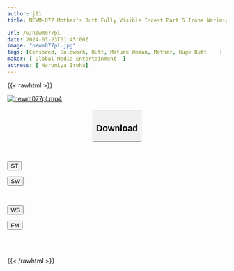 ```yaml
---
author: j91
title: NEWM-077 Mother's Butt Fully Visible Incest Part 5 Iroha Narimiya

url: /v/newm077pl
date: 2024-03-23T01:45:00Z
image: "newm077pl.jpg"
tags: [Censored, Solowork, Butt, Mature Woman, Mother, Huge Butt	]
maker: [ Global Media Entertainment  ]
actress: [ Narumiya Iroha]
---
```



{{< rawhtml >}}

<div class="video" data-videoid="LvAq4m1ypgT7GL">
    <a href="javascript:;">
        <img src="/v/newm077pl/newm077pl.jpg" width="WIDTH" height="HEIGHT" alt="newm077pl.mp4" loading="lazy">
    </a>
</div>

<script type="text/javascript" src="https://j91.asia/asset/on-demand-st.js"></script>

<br>
  <link rel="stylesheet" href="https://j91.asia/asset/bs5.css">
  
  <center>
  <button class="btn btn-primary" type="button" data-bs-toggle="collapse" data-bs-target=".multi-collapse" aria-expanded="false" aria-controls="multiCollapseExample1 multiCollapseExample2"><h2>Download</h2></button></center>
</p>
<div class="row">
  <div class="col">
    <div class="collapse multi-collapse" id="multiCollapseExample1">
      <div class="card card-body">
	      	      <br>
<div class="buttons">  
<p><a href="https://streamtape.to/v/LvAq4m1ypgT7GL" target="_blank"><button class="btn-hover color-3"><i class="fa fa-download"></i> ST</button></a></p>
<p><a href="https://asnwish.com/ierweu6li2ux" target="_blank"><button class="btn-hover color-2"><i class="fa fa-download"></i> SW</button></a></p></div>
    </div>
  </div>
</div>
  <div class="col">
    <div class="collapse multi-collapse" id="multiCollapseExample2">
      <div class="card card-body">
	      <br>
<div class="buttons">
<p><a href="https://wolfstream.tv/ftjyueq1lh88"><button class="btn-hover color-9"><i class="fa fa-download"></i> WS</button></a></p>
<p><a href="https://filemoon.sx/d/eibmwvfe5wc2"><button class="btn-hover color-8"><i class="fa fa-download"></i> FM</button></a></p></div>
<br><br>
      </div>
    </div>
  </div>
</div>

{{< /rawhtml >}}